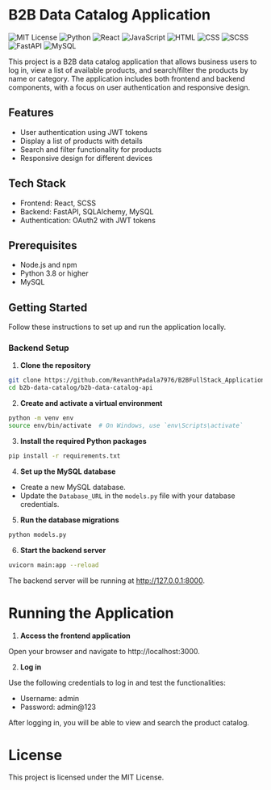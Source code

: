 # B2B Data Catalog Application

![MIT License](https://img.shields.io/badge/License-MIT-blue?style=for-the-badge)
![Python](https://img.shields.io/badge/Python-3.8%2B-3776AB?style=for-the-badge&logo=python&logoColor=white)
![React](https://img.shields.io/badge/React-20232A?style=for-the-badge&logo=react&logoColor=61DAFB)
![JavaScript](https://img.shields.io/badge/JavaScript-F7DF1E?style=for-the-badge&logo=javascript&logoColor=black)
![HTML](https://img.shields.io/badge/HTML5-E34F26?style=for-the-badge&logo=html5&logoColor=white)
![CSS](https://img.shields.io/badge/CSS3-1572B6?style=for-the-badge&logo=css3&logoColor=white)
![SCSS](https://img.shields.io/badge/SCSS-CC6699?style=for-the-badge&logo=sass&logoColor=white)
![FastAPI](https://img.shields.io/badge/FastAPI-009688?style=for-the-badge&logo=fastapi&logoColor=white)
![MySQL](https://img.shields.io/badge/MySQL-4479A1?style=for-the-badge&logo=mysql&logoColor=white)




This project is a B2B data catalog application that allows business users to log in, view a list of available products, and search/filter the products by name or category. The application includes both frontend and backend components, with a focus on user authentication and responsive design.

## Features

- User authentication using JWT tokens
- Display a list of products with details
- Search and filter functionality for products
- Responsive design for different devices

## Tech Stack

- Frontend: React, SCSS
- Backend: FastAPI, SQLAlchemy, MySQL
- Authentication: OAuth2 with JWT tokens

## Prerequisites

- Node.js and npm
- Python 3.8 or higher
- MySQL

## Getting Started

Follow these instructions to set up and run the application locally.

### Backend Setup

1. **Clone the repository**

```bash
git clone https://github.com/RevanthPadala7976/B2BFullStack_Application.git
cd b2b-data-catalog/b2b-data-catalog-api
```
2. **Create and activate a virtual environment**
```bash
python -m venv env
source env/bin/activate  # On Windows, use `env\Scripts\activate`
```
3. **Install the required Python packages**
```bash
pip install -r requirements.txt
```
4. **Set up the MySQL database**
- Create a new MySQL database.
- Update the `Database_URL` in the `models.py` file with your database credentials.

5. **Run the database migrations**
```bash
python models.py
```
6. **Start the backend server**
```bash
uvicorn main:app --reload
```
The backend server will be running at http://127.0.0.1:8000.

# Running the Application
1. **Access the frontend application**

Open your browser and navigate to http://localhost:3000.

2. **Log in**

Use the following credentials to log in and test the functionalities:

- Username: admin
- Password: admin@123
  
After logging in, you will be able to view and search the product catalog.

# License
This project is licensed under the MIT License.

